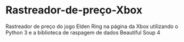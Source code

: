 # Rastreador-de-preço-Xbox
Rastreador de preço do jogo Elden Ring na página da Xbox utilizando o Python 3 e a biblioteca de raspagem de dados Beautiful Soup 4
